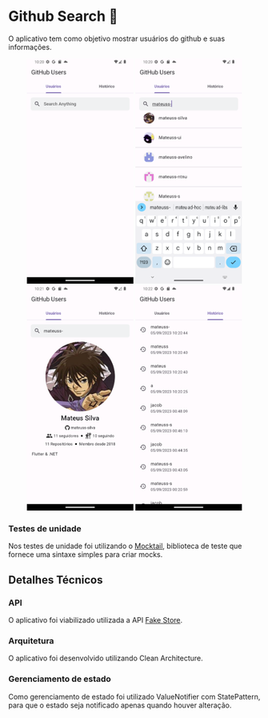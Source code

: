 # Github Search 🔎

O aplicativo tem como objetivo mostrar usuários do github e suas informações. 

<div align="center">
<img src="/assets/empty.png" alt="empty" style="height: 450px; "/>
<img src="/assets/search.png" alt="search" style="height: 450px; "/>
<img src="/assets/profile.png" alt="profile" style="height: 450px; "/>
<img src="/assets/history.png" alt="history" style="height: 450px; "/>
</div>

### Testes de unidade

Nos testes de unidade foi utilizando o [Mocktail](https://pub.dev/packages/mocktail), biblioteca de teste que fornece uma sintaxe simples para criar mocks.


## Detalhes Técnicos

### API
O aplicativo foi viabilizado utilizada a API [Fake Store](https://api.github.com).

### Arquitetura

O aplicativo foi desenvolvido utilizando Clean Architecture. 

### Gerenciamento de estado
Como gerenciamento de estado foi utilizado ValueNotifier com StatePattern, para que o estado seja notificado apenas quando houver alteração.
